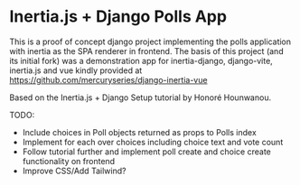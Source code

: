 # Inertia.js + Django Polls App

This is a proof of concept django project implementing the polls application with inertia as the SPA renderer in frontend.
The basis of this project (and its initial fork) was a demonstration app for inertia-django, django-vite, inertia.js and vue kindly provided at
https://github.com/mercuryseries/django-inertia-vue

Based on the Inertia.js + Django Setup tutorial by Honoré Hounwanou.

TODO:

-   Include choices in Poll objects returned as props to Polls index
-   Implement for each over choices including choice text and vote count
-   Follow tutorial further and implement poll create and choice create functionality on frontend
-   Improve CSS/Add Tailwind?
